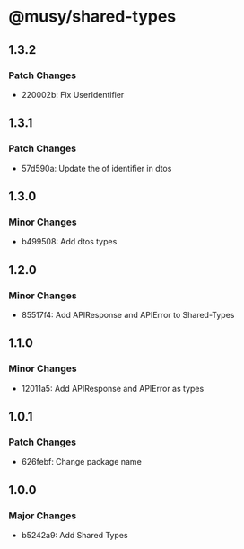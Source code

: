 # @musy/shared-types

## 1.3.2

### Patch Changes

- 220002b: Fix UserIdentifier

## 1.3.1

### Patch Changes

- 57d590a: Update the of identifier in dtos

## 1.3.0

### Minor Changes

- b499508: Add dtos types

## 1.2.0

### Minor Changes

- 85517f4: Add APIResponse and APIError to Shared-Types

## 1.1.0

### Minor Changes

- 12011a5: Add APIResponse and APIError as types

## 1.0.1

### Patch Changes

- 626febf: Change package name

## 1.0.0

### Major Changes

- b5242a9: Add Shared Types
